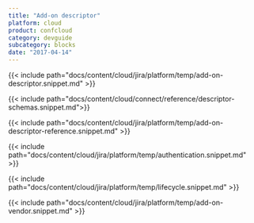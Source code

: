 ```yaml
---
title: "Add-on descriptor"
platform: cloud
product: confcloud
category: devguide
subcategory: blocks
date: "2017-04-14"
---
```


{{< include path="docs/content/cloud/jira/platform/temp/add-on-descriptor.snippet.md" >}}

{{< include path="docs/content/cloud/connect/reference/descriptor-schemas.snippet.md">}}

{{< include path="docs/content/cloud/jira/platform/temp/add-on-descriptor-reference.snippet.md" >}}

{{< include path="docs/content/cloud/jira/platform/temp/authentication.snippet.md" >}}

{{< include path="docs/content/cloud/jira/platform/temp/lifecycle.snippet.md" >}}

{{< include path="docs/content/cloud/jira/platform/temp/add-on-vendor.snippet.md" >}}
